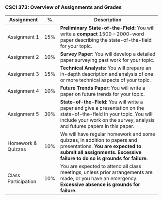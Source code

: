 ### CSCI 373: Overview of Assignments and Grades

| **Assignment** | **%** | **Description** |
| --- | --- | --- |
| Assignment 1 | 15% | **Preliminary State-of-the-Field:** You will write a **compact** 1500 – 2000-word paper describing the state-of-the-field for your topic. |
| Assignment 2 |  10% |   **Survey Paper:** You will develop a detailed paper surveying past work for your topic. |
| Assignment 3 |  15% |   **Technical Analysis:** You will prepare an in-depth description and analysis of one or more technical aspects of your topic. |
| Assignment 4 |  10% |   **Future Trends Paper:** You will write a paper on future trends for your topic. |
| Assignment 5 |  30% | **State-of-the-Field:** You will write a paper and give a presentation on the state-of-the-field in your topic. You will include your work on the survey, analysis and futures papers in this paper. |
| Homework & Quizzes | 10% | We will have regular homework and some quizzes, in addition to papers and presentations. **You are expected to submit all assignments. Excessive failure to do so is grounds for failure.** |
| Class Participation | 10% | You are expected to attend all class meetings, unless prior arrangements are made, or you have an emergency. **Excessive absence is grounds for failure.** |
